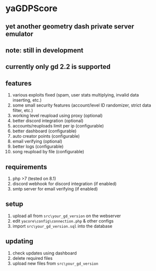 # yaGDPScore
## yet another geometry dash private server emulator

## note: still in development
## currently only gd 2.2 is supported

## features
1. various exploits fixed (spam, user stats multiplying, invalid data inserting, etc.)
2. some small security features (account/level ID randomizer, strict data filter, etc.)
3. working level reupload using proxy (optional)
4. better discord integration (optional)
5. accounts/reuploads limit per ip (configurable)
6. better dashboard (configurable)
7. auto creator points (configurable)
8. email verifying (optional)
9. better logs (configurable)
10. song reupload by file (configurable)

## requirements
1. php >7 (tested on 8.1)
2. discord webhook for discord integration (if enabled)
3. smtp server for email verifying (if enabled)

## setup
1. upload all from `src\your_gd_version` on the webserver
2. edit `yacore\config\connection.php` & other configs
3. import `src\your_gd_version.sql` into the database

## updating
1. check updates using dashboard
2. delete required files
3. upload new files from `src\your_gd_version`
